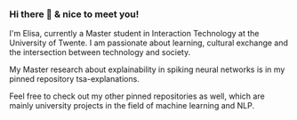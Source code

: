 ### Hi there 👋 & nice to meet you!

I'm Elisa, currently a Master student in Interaction Technology at the University of Twente. I am passionate about learning, cultural exchange and the intersection between technology and society. 

My Master research about explainability in spiking neural networks is in my pinned repository tsa-explanations. 

Feel free to check out my other pinned repositories as well, which are mainly university projects in the field of machine learning and NLP. 

<!--
**ElisaNguyen/ElisaNguyen** is a ✨ _special_ ✨ repository because its `README.md` (this file) appears on your GitHub profile.

Here are some ideas to get you started:

- 🔭 I’m currently working on ...
- 🌱 I’m currently learning ...
- 👯 I’m looking to collaborate on ...
- 🤔 I’m looking for help with ...
- 💬 Ask me about ...
- 📫 How to reach me: ...
- 😄 Pronouns: ...
- ⚡ Fun fact: ...
-->
